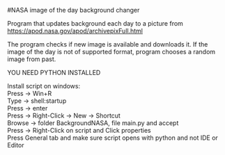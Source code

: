 #NASA image of the day background changer

Program that updates background each day to a picture from 
https://apod.nasa.gov/apod/archivepixFull.html 

The program checks if new image is available and downloads it.
If the image of the day is not of supported format, program
chooses a random image from past.

YOU NEED PYTHON INSTALLED

Install script on windows:      
    Press -> Win+R            
    Type -> shell:startup         
    Press -> enter          
    Press -> Right-Click -> New -> Shortcut          
    Browse -> folder BackgroundNASA, file main.py and accept         
    Press -> Right-Click on script and Click properties        
    Press General tab and make sure script opens with python and not IDE or Editor        


